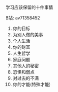 学习应该保留的十件事情

B站: av71358452

1. 你的目标
2. 为别人做的美事
3. 个人生活
4. 你的财富
5. 人生哲学
6. 家庭问题
7. 其他人的秘密
8. 恐惧和弱点
9. 对过去的不满
10. 你的才能(特殊才能)